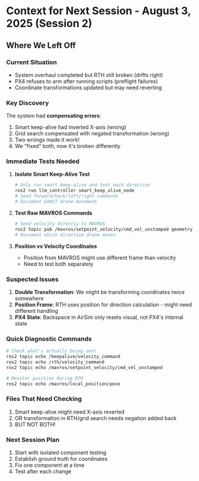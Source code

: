 # Context for Next Session - August 3, 2025 (Session 2)

## Where We Left Off

### Current Situation
- System overhaul completed but RTH still broken (drifts right)
- PX4 refuses to arm after running scripts (preflight failures)
- Coordinate transformations updated but may need reverting

### Key Discovery
The system had **compensating errors**:
1. Smart keep-alive had inverted X-axis (wrong)
2. Grid search compensated with negated transformation (wrong)
3. Two wrongs made it work!
4. We "fixed" both, now it's broken differently

### Immediate Tests Needed
1. **Isolate Smart Keep-Alive Test**
   ```bash
   # Only run smart keep-alive and test each direction
   ros2 run llm_controller smart_keep_alive_node
   # Send forward/back/left/right commands
   # Document EXACT drone movement
   ```

2. **Test Raw MAVROS Commands**
   ```bash
   # Send velocity directly to MAVROS
   ros2 topic pub /mavros/setpoint_velocity/cmd_vel_unstamped geometry_msgs/msg/Twist "{linear: {x: 1.0, y: 0.0, z: 0.0}}"
   # Document which direction drone moves
   ```

3. **Position vs Velocity Coordinates**
   - Position from MAVROS might use different frame than velocity
   - Need to test both separately

### Suspected Issues
1. **Double Transformation**: We might be transforming coordinates twice somewhere
2. **Position Frame**: RTH uses position for direction calculation - might need different handling
3. **PX4 State**: Backspace in AirSim only resets visual, not PX4's internal state

### Quick Diagnostic Commands
```bash
# Check what's actually being sent
ros2 topic echo /keepalive/velocity_command
ros2 topic echo /rth/velocity_command  
ros2 topic echo /mavros/setpoint_velocity/cmd_vel_unstamped

# Monitor position during RTH
ros2 topic echo /mavros/local_position/pose
```

### Files That Need Checking
1. Smart keep-alive might need X-axis reverted
2. OR transformation in RTH/grid search needs negation added back
3. BUT NOT BOTH!

### Next Session Plan
1. Start with isolated component testing
2. Establish ground truth for coordinates
3. Fix one component at a time
4. Test after each change